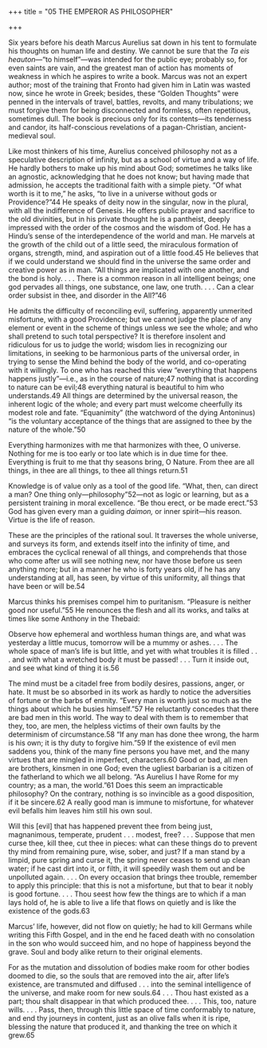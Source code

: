 +++
title = "05 THE EMPEROR AS PHILOSOPHER"

+++

Six years before his death Marcus Aurelius sat down in his tent to formulate his thoughts on human life and destiny. We cannot be sure that the *Ta eis heauton*—“to himself”—was intended for the public eye; probably so, for even saints are vain, and the greatest man of action has moments of weakness in which he aspires to write a book. Marcus was not an expert author; most of the training that Fronto had given him in Latin was wasted now, since he wrote in Greek; besides, these “Golden Thoughts” were penned in the intervals of travel, battles, revolts, and many tribulations; we must forgive them for being disconnected and formless, often repetitious, sometimes dull. The book is precious only for its contents—its tenderness and candor, its half-conscious revelations of a pagan-Christian, ancient-medieval soul.

Like most thinkers of his time, Aurelius conceived philosophy not as a speculative description of infinity, but as a school of virtue and a way of life. He hardly bothers to make up his mind about God; sometimes he talks like an agnostic, acknowledging that he does not know; but having made that admission, he accepts the traditional faith with a simple piety. “Of what worth is it to me,” he asks, “to live in a universe without gods or Providence?”44 He speaks of deity now in the singular, now in the plural, with all the indifference of Genesis. He offers public prayer and sacrifice to the old divinities, but in his private thought he is a pantheist, deeply impressed with the order of the cosmos and the wisdom of God. He has a Hindu’s sense of the interdependence of the world and man. He marvels at the growth of the child out of a little seed, the miraculous formation of organs, strength, mind, and aspiration out of a little food.45 He believes that if we could understand we should find in the universe the same order and creative power as in man. “All things are implicated with one another, and the bond is holy. . . . There is a common reason in all intelligent beings; one god pervades all things, one substance, one law, one truth. . . . Can a clear order subsist in thee, and disorder in the All?”46

He admits the difficulty of reconciling evil, suffering, apparently unmerited misfortune, with a good Providence; but we cannot judge the place of any element or event in the scheme of things unless we see the whole; and who shall pretend to such total perspective? It is therefore insolent and ridiculous for us to judge the world; wisdom lies in recognizing our limitations, in seeking to be harmonious parts of the universal order, in trying to sense the Mind behind the body of the world, and co-operating with it willingly. To one who has reached this view “everything that happens happens justly”—i.e., as in the course of nature;47 nothing that is according to nature can be evil;48 everything natural is beautiful to him who understands.49 All things are determined by the universal reason, the inherent logic of the whole; and every part must welcome cheerfully its modest role and fate. “Equanimity” \(the watchword of the dying Antoninus\) “is the voluntary acceptance of the things that are assigned to thee by the nature of the whole.”50

Everything harmonizes with me that harmonizes with thee, O universe. Nothing for me is too early or too late which is in due time for thee. Everything is fruit to me that thy seasons bring, O Nature. From thee are all things, in thee are all things, to thee all things return.51

Knowledge is of value only as a tool of the good life. “What, then, can direct a man? One thing only—philosophy”52—not as logic or learning, but as a persistent training in moral excellence. “Be thou erect, or be made erect.”53 God has given every man a guiding *daimon,* or inner spirit—his reason. Virtue is the life of reason.

These are the principles of the rational soul. It traverses the whole universe, and surveys its form, and extends itself into the infinity of time, and embraces the cyclical renewal of all things, and comprehends that those who come after us will see nothing new, nor have those before us seen anything more; but in a manner he who is forty years old, if he has any understanding at all, has seen, by virtue of this uniformity, all things that have been or will be.54

Marcus thinks his premises compel him to puritanism. “Pleasure is neither good nor useful.”55 He renounces the flesh and all its works, and talks at times like some Anthony in the Thebaid:

Observe how ephemeral and worthless human things are, and what was yesterday a little mucus, tomorrow will be a mummy or ashes. . . . The whole space of man’s life is but little, and yet with what troubles it is filled . . . and with what a wretched body it must be passed\! . . . Turn it inside out, and see what kind of thing it is.56

The mind must be a citadel free from bodily desires, passions, anger, or hate. It must be so absorbed in its work as hardly to notice the adversities of fortune or the barbs of enmity. “Every man is worth just so much as the things about which he busies himself.”57 He reluctantly concedes that there are bad men in this world. The way to deal with them is to remember that they, too, are men, the helpless victims of their own faults by the determinism of circumstance.58 “If any man has done thee wrong, the harm is his own; it is thy duty to forgive him.”59 If the existence of evil men saddens you, think of the many fine persons you have met, and the many virtues that are mingled in imperfect, characters.60 Good or bad, all men are brothers, kinsmen in one God; even the ugliest barbarian is a citizen of the fatherland to which we all belong. “As Aurelius I have Rome for my country; as a man, the world.”61 Does this seem an impracticable philosophy? On the contrary, nothing is so invincible as a good disposition, if it be sincere.62 A really good man is immune to misfortune, for whatever evil befalls him leaves him still his own soul.

Will this \[evil\] that has happened prevent thee from being just, magnanimous, temperate, prudent . . . modest, free? . . . Suppose that men curse thee, kill thee, cut thee in pieces: what can these things do to prevent thy mind from remaining pure, wise, sober, and just? If a man stand by a limpid, pure spring and curse it, the spring never ceases to send up clean water; if he cast dirt into it, or filth, it will speedily wash them out and be unpolluted again. . . . On every occasion that brings thee trouble, remember to apply this principle: that this is not a misfortune, but that to bear it nobly is good fortune. . . . Thou seest how few the things are to which if a man lays hold of, he is able to live a life that flows on quietly and is like the existence of the gods.63

Marcus’ life, however, did not flow on quietly; he had to kill Germans while writing this Fifth Gospel, and in the end he faced death with no consolation in the son who would succeed him, and no hope of happiness beyond the grave. Soul and body alike return to their original elements.

For as the mutation and dissolution of bodies make room for other bodies doomed to die, so the souls that are removed into the air, after life’s existence, are transmuted and diffused . . . into the seminal intelligence of the universe, and make room for new souls.64 . . . Thou hast existed as a part; thou shalt disappear in that which produced thee. . . . This, too, nature wills. . . . Pass, then, through this little space of time conformably to nature, and end thy journeys in content, just as an olive falls when it is ripe, blessing the nature that produced it, and thanking the tree on which it grew.65


